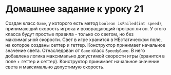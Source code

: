 # Домашнее задание к уроку 21
Создан класс `Game`, у которого есть метод `boolean isFailed(int speed)`,
принимающий скорость игрока и возвращающий програл ли он. У этого класса будут
простые правила - только со светом, но без максимальной скорости. Свет в игре
хранится в НЕстатическом поле, на которое созданы сеттер и геттер. Конструктор
принимает начальное значение света.
Отнаследован от `Game` класс `SpeedyGame`. В него добавлена логика максимально
допустимой скорости игры (хранится в поле + геттер и сеттер). Конструктор принимает начальное значение света и максимально допустимую скорость.
